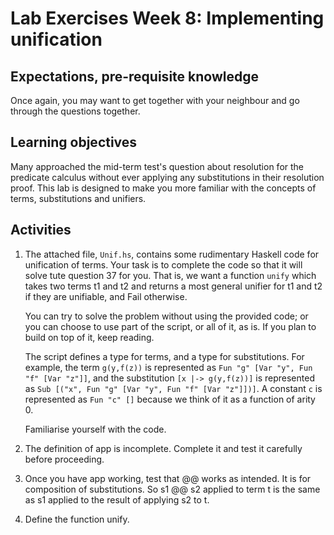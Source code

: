 # Lab Exercises Week 8: Implementing unification

## Expectations, pre-requisite knowledge

Once again, you may want to get together with your neighbour and go through the
questions together.

## Learning objectives

Many approached the mid-term test's question about resolution for the predicate
calculus without ever applying any substitutions in their resolution proof.
This lab is designed to make you more familiar with the concepts of terms,
substitutions and unifiers.

## Activities

1.  The attached file, `Unif.hs`, contains some rudimentary Haskell code
for unification of terms. Your task is to complete the code so that it will
solve tute question 37 for you. That is, we want a function `unify`
which takes two terms t1 and t2 and returns a most general unifier for t1 and
t2 if they are unifiable, and Fail otherwise.

	You can try to solve the problem without using the provided code; or you
can choose to use part of the script, or all of it, as is. If you plan to build
on top of it, keep reading.

	The script defines a type for terms, and a type for substitutions. For
example, the term `g(y,f(z))` is represented as `Fun "g" [Var "y", Fun "f" [Var
"z"]]`, and the substitution `[x |-> g(y,f(z))]` is represented as `Sub [("x",
Fun "g" [Var "y", Fun "f" [Var "z"]])]`. A constant `c` is represented as `Fun
"c" []` because we think of it as a function of arity 0.

	Familiarise yourself with the code.

2.  The definition of app is incomplete. Complete it and test it carefully
before proceeding.

3.  Once you have app working, test that @@ works as intended. It is for
composition of substitutions. So s1 @@ s2 applied to term t is the same as s1
applied to the result of applying s2 to t.

4.  Define the function unify.

